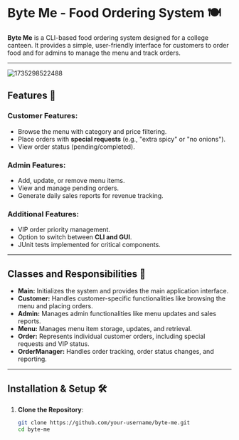 # Byte Me - Food Ordering System 🍽️  

**Byte Me** is a CLI-based food ordering system designed for a college canteen. It provides a simple, user-friendly interface for customers to order food and for admins to manage the menu and track orders.  

---

![1735298522488](https://github.com/user-attachments/assets/da7d87c1-6377-4bf3-b323-6c8c2e4b0092)

## Features 🚀  

### Customer Features:  
- Browse the menu with category and price filtering.  
- Place orders with **special requests** (e.g., "extra spicy" or "no onions").  
- View order status (pending/completed).  

### Admin Features:  
- Add, update, or remove menu items.  
- View and manage pending orders.  
- Generate daily sales reports for revenue tracking.  

### Additional Features:  
- VIP order priority management.  
- Option to switch between **CLI and GUI**.  
- JUnit tests implemented for critical components.  

---

## Classes and Responsibilities 📂  

- **Main:** Initializes the system and provides the main application interface.  
- **Customer:** Handles customer-specific functionalities like browsing the menu and placing orders.  
- **Admin:** Manages admin functionalities like menu updates and sales reports.  
- **Menu:** Manages menu item storage, updates, and retrieval.  
- **Order:** Represents individual customer orders, including special requests and VIP status.  
- **OrderManager:** Handles order tracking, order status changes, and reporting.  

---

## Installation & Setup 🛠️  

1. **Clone the Repository**:  
   ```bash  
   git clone https://github.com/your-username/byte-me.git  
   cd byte-me  
